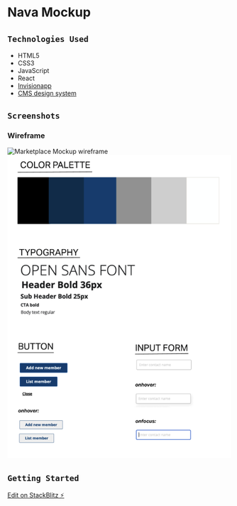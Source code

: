 # Nava Mockup

## `Technologies Used`

- HTML5
- CSS3
- JavaScript
- React
- [Invisionapp](https://www.invisionapp.com/inside-design/design-resources/do/)
- [CMS design system](https://design.cms.gov/?theme=core)

## `Screenshots`

### Wireframe

![Marketplace Mockup wireframe](https://stackblitz.com/files/react-ecfxjf/github/Sherryjsph3/Nava-Mockup/main/public/marketplace_mockup.jpg)
![Design kit](/public/imgs/designkit.png)

## `Getting Started`

[Edit on StackBlitz ⚡️](https://stackblitz.com/edit/react-ecfxjf)
